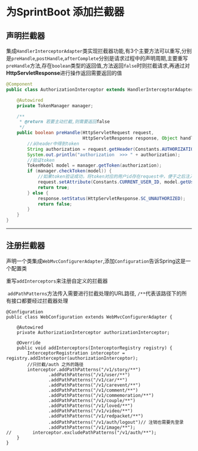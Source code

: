 #	为SprintBoot 添加拦截器

##	声明拦截器

集成`HandlerInterceptorAdapter`类实现拦截器功能,有3个主要方法可以重写,分别是`preHandle`,`postHandle`,`afterComplete`分别是请求过程中的声明周期,主要重写`preHandle`方法,存在`boolean`类型的返回值,方法返回`false`时则拦截请求,再通过对**HttpServletResponse**进行操作返回需要返回的值

```java
@Component
public class AuthorizationInterceptor extends HandlerInterceptorAdapter {

    @Autowired
    private TokenManager manager;

    /**
     * @return 若要主动拦截,则需要返回false
     */
    public boolean preHandle(HttpServletRequest request,
                             HttpServletResponse response, Object handler) throws Exception {
        //从header中得到token
        String authorization = request.getHeader(Constants.AUTHORIZATION);
        System.out.println("authorization  >>> " + authorization);
        //验证token
        TokenModel model = manager.getToken(authorization);
        if (manager.checkToken(model)) {
            //如果token验证成功，将token对应的用户id存在request中，便于之后注入
            request.setAttribute(Constants.CURRENT_USER_ID, model.getUserId());
            return true;
        } else {
            response.setStatus(HttpServletResponse.SC_UNAUTHORIZED);
            return false;
        }
    }
}
```

---

##	注册拦截器

​	声明一个类集成`WebMvcConfigurerAdapter`,添加`Configuration`告诉Spring这是一个配置类	

重写`addInterceptors`来注册自定义的拦截器

​	`addPathPatterns`方法传入需要进行拦截处理的URL路径, `/**`代表该路径下的所有接口都要经过拦截器处理

```
@Configuration
public class WebConfiguration extends WebMvcConfigurerAdapter {

    @Autowired
    private AuthorizationInterceptor authorizationInterceptor;

    @Override
    public void addInterceptors(InterceptorRegistry registry) {
        InterceptorRegistration interceptor = registry.addInterceptor(authorizationInterceptor);
        //只拦截/auth 之外的路径
        interceptor.addPathPatterns("/v1/story/**")
                .addPathPatterns("/v1/user/**")
                .addPathPatterns("/v1/car/**")
                .addPathPatterns("/v1/carevent/**")
                .addPathPatterns("/v1/comment/**")
                .addPathPatterns("/v1/commemoration/**")
                .addPathPatterns("/v1/couple/**")
                .addPathPatterns("/v1/loved/**")
                .addPathPatterns("/v1/video/**")
                .addPathPatterns("/v1/redpacket/**")
                .addPathPatterns("/v1/auth/logout")// 注销也需要先登录
                .addPathPatterns("/v1/image/**");
//        interceptor.excludePathPatterns("/v1/auth/**");
    }
}
```
